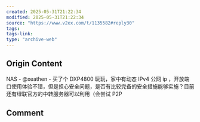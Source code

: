 ```yaml
---
created: 2025-05-31T21:22:34
modified: 2025-05-31T21:22:34
source: "https://www.v2ex.com/t/1135582#reply30"
tags:
tags-link:
type: "archive-web"
---
```

## Origin Content

NAS - @xeathen - 买了个 DXP4800 玩玩，家中有动态 IPv4 公网 ip ，开放端口使用体验不错，但是担心安全问题，是否有比较完备的安全措施能够实施？目前还有绿联官方的中转服务器可以利用（会尝试 P2P

## Comment



